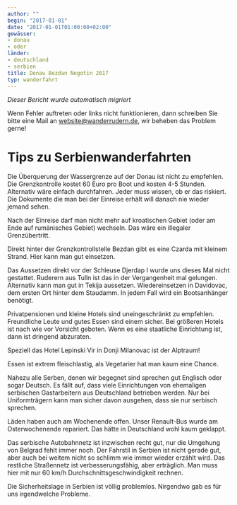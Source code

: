 ```yaml
---
author: ""
begin: "2017-01-01"
date: "2017-01-01T01:00:00+02:00"
gewässer:
- donau
- oder
länder:
- deutschland
- serbien
title: Donau Bezdan Negotin 2017
typ: wanderfahrt
---
```



*Dieser Bericht wurde automatisch migriert*

Wenn Fehler auftreten oder links nicht funktionieren, dann schreiben Sie bitte eine Mail an website@wanderrudern.de, wir beheben das Problem gerne!



# Tips zu Serbienwanderfahrten


Die Überquerung der Wassergrenze auf der Donau ist nicht zu empfehlen. Die Grenzkontrolle kostet 60 Euro pro Boot und kosten 4-5 Stunden. Alternativ wäre einfach durchfahren. Jeder muss wissen, ob er das riskiert. Die Dokumente die man bei der Einreise erhält will danach nie wieder jemand sehen.

Nach der Einreise darf man nicht mehr auf kroatischen Gebiet (oder am Ende auf rumänisches Gebiet) wechseln. Das wäre ein illegaler Grenzübertritt.

Direkt hinter der Grenzkontrollstelle Bezdan gibt es eine Czarda mit kleinem Strand. Hier kann man gut einsetzen.

Das Aussetzen direkt vor der Schleuse Djerdap I wurde uns dieses Mal nicht gestattet. Ruderern aus Tulln ist das in der Vergangenheit mal gelungen. Alternativ kann man gut in Tekija aussetzen. Wiedereinsetzen in Davidovac, dem ersten Ort hinter dem Staudamm. In jedem Fall wird ein Bootsanhänger benötigt.

Privatpensionen und kleine Hotels sind uneingeschränkt zu empfehlen. Freundliche Leute und gutes Essen sind einem sicher. Bei größeren Hotels ist nach wie vor Vorsicht geboten. Wenn es eine staatliche Einrichtung ist, dann ist dringend abzuraten.

Speziell das Hotel Lepinski Vir in Donji Milanovac ist der Alptraum!

Essen ist extrem fleischlastig, als Vegetarier hat man kaum eine Chance.

Nahezu alle Serben, denen wir begegnet sind sprechen gut Englisch oder sogar Deutsch. Es fällt auf, dass viele Einrichtungen von ehemaligen serbischen Gastarbeitern aus Deutschland betrieben werden. Nur bei Uniformträgern kann man sicher davon ausgehen, dass sie nur serbisch sprechen.

Läden haben auch am Wochenende offen. Unser Renault-Bus wurde am Osterwochenende repariert. Das hätte in Deutschland wohl kaum geklappt.

Das serbische Autobahnnetz ist inzwischen recht gut, nur die Umgehung von Belgrad fehlt immer noch. Der Fahrstil in Serbien ist nicht gerade gut, aber auch bei weitem nicht so schlimm wie immer wieder erzählt wird. Das restliche Straßennetz ist verbesserungsfähig, aber erträglich. Man muss hier mit nur 60 km/h Durchschnittsgeschwindigkeit rechnen.

Die Sicherheitslage in Serbien ist völlig problemlos. Nirgendwo gab es für uns irgendwelche Probleme.